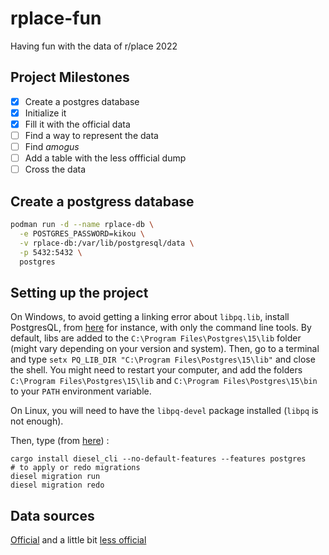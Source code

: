 # rplace-fun
Having fun with the data of r/place 2022

## Project Milestones

- [x] Create a postgres database
- [x] Initialize it
- [x] Fill it with the official data
- [ ] Find a way to represent the data
- [ ] Find *amogus*
- [ ] Add a table with the less offficial dump
- [ ] Cross the data

## Create a postgress database

```bash
podman run -d --name rplace-db \
  -e POSTGRES_PASSWORD=kikou \
  -v rplace-db:/var/lib/postgresql/data \
  -p 5432:5432 \
  postgres

```
## Setting up the project

On Windows, to avoid getting a linking error about `libpq.lib`, install PostgresQL, from [here](http://www.enterprisedb.com/downloads/postgres-postgresql-downloads) for instance, with only the command line tools. By default, libs are added to the `C:\Program Files\Postgres\15\lib` folder (might vary depending on your version and system).
Then, go to a terminal and type `setx PQ_LIB_DIR "C:\Program Files\Postgres\15\lib"` and close the shell. You might need to restart your computer, and add the folders `C:\Program Files\Postgres\15\lib` and `C:\Program Files\Postgres\15\bin` to your `PATH` environment variable.

On Linux, you will need to have the `libpq-devel` package installed (`libpq` is not enough).

Then, type (from [here](https://diesel.rs/guides/getting-started)) :
```
cargo install diesel_cli --no-default-features --features postgres
# to apply or redo migrations
diesel migration run
diesel migration redo
```

## Data sources
[Official](https://www.reddit.com/r/place/comments/txvk2d/rplace_datasets_april_fools_2022/) and a little bit [less official](https://www.reddit.com/r/place/comments/txh660/dump_of_the_raw_unprocessed_data_i_collected/)